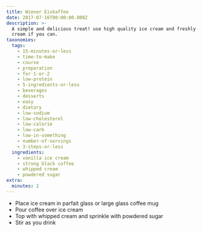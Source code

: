 ```yaml
---
title: Wiener Eiskaffee
date: 2017-07-16T00:00:00.000Z
description: >-
  A simple and delicious treat! use high quality ice cream and freshly whipped
  cream if you can.
taxonomies:
  tags:
    - 15-minutes-or-less
    - time-to-make
    - course
    - preparation
    - for-1-or-2
    - low-protein
    - 5-ingredients-or-less
    - beverages
    - desserts
    - easy
    - dietary
    - low-sodium
    - low-cholesterol
    - low-calorie
    - low-carb
    - low-in-something
    - number-of-servings
    - 3-steps-or-less
  ingredients:
    - vanilla ice cream
    - strong black coffee
    - whipped cream
    - powdered sugar
extra:
  minutes: 2
---
```

 - Place ice cream in parfait glass or large glass coffee mug
 - Pour coffee over ice cream
 - Top with whipped cream and sprinkle with powdered sugar
 - Stir as you drink
